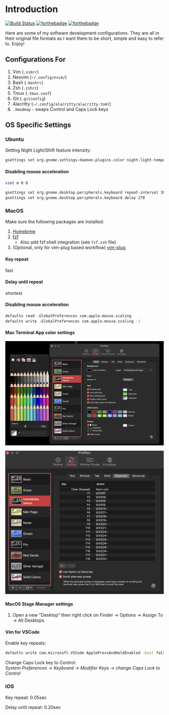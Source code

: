 # Introduction

[![Build Status](https://travis-ci.org/tzhenghao/dotfiles.svg?branch=master)](https://travis-ci.org/tzhenghao/dotfiles)
[![forthebadge](http://forthebadge.com/images/badges/built-with-love.svg)](http://forthebadge.com)
[![forthebadge](http://forthebadge.com/images/badges/powered-by-electricity.svg)](http://forthebadge.com)

Here are some of my software development configurations.
They are all in their original file formats as I want them to be short, simple and easy to refer to. Enjoy!

## Configurations For

1. Vim (`.vimrc`)
2. Neovim (`~/.config/nvim/`)
3. Bash (`.bashrc`)
4. Zsh (`.zshrc`)
5. Tmux (`.tmux.conf`)
6. Git (`.gitconfig`)
7. Alacritty (`~/.config/alacritty/alacritty.toml`)
8. `.Xmodmap` - swaps Control and Caps Lock keys

## OS Specific Settings

### Ubuntu

Setting Night Light/Shift feature intensity:

```bash
gsettings set org.gnome.settings-daemon.plugins.color night-light-temperature 5000
```

#### Disabling mouse acceleration

```bash
xset m 0 0
```

```bash
gsettings set org.gnome.desktop.peripherals.keyboard repeat-interval 30
gsettings set org.gnome.desktop.peripherals.keyboard delay 270
```

### MacOS

Make sure the following packages are installed:

1. [Homebrew](https://brew.sh)
2. [fzf](https://github.com/junegunn/fzf)
    - Also add fzf shell integration (see `fzf.zsh` file)
3. (Optional, only for vim-plug based workflow) [vim-plug](https://github.com/junegunn/vim-plug)

#### Key repeat

fast

#### Delay until repeat

shortest

#### Disabling mouse acceleration

```bash
defaults read .GlobalPreferences com.apple.mouse.scaling
defaults write .GlobalPreferences com.apple.mouse.scaling -1
```

#### Mac Terminal App color settings

![Mac Terminal App color settings](images/mac-terminal-app-color-settings.png)

![Mac Terminal App keyboard settings](images/mac-terminal-app-keyboard-settings.png)

#### MacOS Stage Manager settings

1. Open a new "Desktop" then right click on Finder -> Options -> Assign To -> All Desktops

#### Vim for VSCode

Enable key repeats:

```bash
defaults write com.microsoft.VSCode ApplePressAndHoldEnabled -bool false
```

Change Caps Lock key to Control: \
*System Preferences -> Keyboard -> Modifier Keys -> change Caps Lock to Control*

### iOS

Key repeat: 0.05sec

Delay until repeat: 0.20sec
